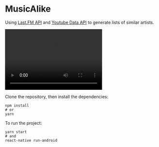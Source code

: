 # MusicAlike

Using [Last.FM API](https://www.last.fm/api/) and [Youtube Data API](https://developers.google.com/youtube/v3/)
to generate lists of similar artists.

<video width="320" height="200" controls preload> 
    <source src="video.mp4"></source> 
    <source src="video.webm"></source> 
</video>

Clone the repository, then install the
dependencies:

```
npm install
# or
yarn
```

To run the project:

```
yarn start
# and
react-native run-android
```
